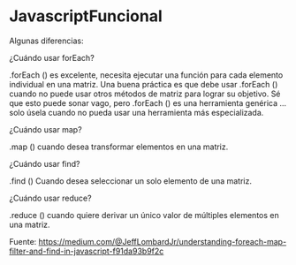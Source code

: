 # JavascriptFuncional

Algunas diferencias:

¿Cuándo usar forEach?

.forEach () es excelente, necesita ejecutar una función para cada elemento individual en una matriz. 
Una buena práctica es que debe usar .forEach () cuando no puede usar otros métodos de matriz para lograr su objetivo. 
Sé que esto puede sonar vago, pero .forEach () es una herramienta genérica ... solo úsela cuando no pueda usar una 
herramienta más especializada.

¿Cuándo usar map?

.map () cuando desea transformar elementos en una matriz.

¿Cuándo usar find?

.find () Cuando desea seleccionar un solo elemento de una matriz.

¿Cuándo usar reduce?

.reduce () cuando quiere derivar un único valor de múltiples elementos en una matriz.

Fuente: https://medium.com/@JeffLombardJr/understanding-foreach-map-filter-and-find-in-javascript-f91da93b9f2c
